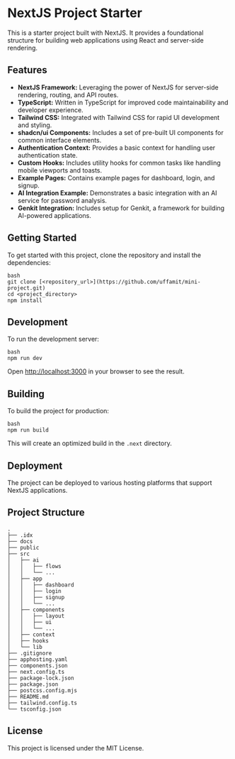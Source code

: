 # NextJS Project Starter

This is a starter project built with NextJS. It provides a foundational structure for building web applications using React and server-side rendering.

## Features

*   **NextJS Framework:** Leveraging the power of NextJS for server-side rendering, routing, and API routes.
*   **TypeScript:** Written in TypeScript for improved code maintainability and developer experience.
*   **Tailwind CSS:** Integrated with Tailwind CSS for rapid UI development and styling.
*   **shadcn/ui Components:** Includes a set of pre-built UI components for common interface elements.
*   **Authentication Context:** Provides a basic context for handling user authentication state.
*   **Custom Hooks:** Includes utility hooks for common tasks like handling mobile viewports and toasts.
*   **Example Pages:** Contains example pages for dashboard, login, and signup.
*   **AI Integration Example:** Demonstrates a basic integration with an AI service for password analysis.
*   **Genkit Integration:** Includes setup for Genkit, a framework for building AI-powered applications.

## Getting Started

To get started with this project, clone the repository and install the dependencies:

```
bash
git clone [<repository_url>](https://github.com/uffamit/mini-project.git)
cd <project_directory>
npm install
```
## Development

To run the development server:
```
bash
npm run dev
```
Open [http://localhost:3000](http://localhost:3000) in your browser to see the result.

## Building

To build the project for production:
```
bash
npm run build
```
This will create an optimized build in the `.next` directory.

## Deployment

The project can be deployed to various hosting platforms that support NextJS applications.

## Project Structure
```
.
├── .idx
├── docs
├── public
├── src
│   ├── ai
│   │   ├── flows
│   │   └── ...
│   ├── app
│   │   ├── dashboard
│   │   ├── login
│   │   ├── signup
│   │   └── ...
│   ├── components
│   │   ├── layout
│   │   ├── ui
│   │   └── ...
│   ├── context
│   ├── hooks
│   └── lib
├── .gitignore
├── apphosting.yaml
├── components.json
├── next.config.ts
├── package-lock.json
├── package.json
├── postcss.config.mjs
├── README.md
├── tailwind.config.ts
└── tsconfig.json
```
## License

This project is licensed under the MIT License.
